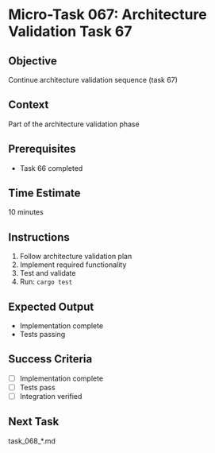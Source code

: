 # Micro-Task 067: Architecture Validation Task 67

## Objective
Continue architecture validation sequence (task 67)

## Context
Part of the architecture validation phase

## Prerequisites
- Task 66 completed

## Time Estimate
10 minutes

## Instructions
1. Follow architecture validation plan
2. Implement required functionality
3. Test and validate
4. Run: `cargo test`

## Expected Output
- Implementation complete
- Tests passing

## Success Criteria
- [ ] Implementation complete
- [ ] Tests pass
- [ ] Integration verified

## Next Task
task_068_*.md
